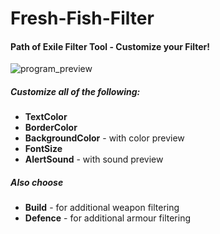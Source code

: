 # Fresh-Fish-Filter
#### Path of Exile Filter Tool - Customize your Filter!
![program_preview](http://i.imgur.com/wbaipL8.png)


##### Customize all of the following:
* __TextColor__
* __BorderColor__
* __BackgroundColor__ - with color preview
* __FontSize__
* __AlertSound__   - with sound preview

##### Also choose
* __Build__ - for additional weapon filtering
* __Defence__ - for additional armour filtering
